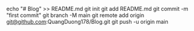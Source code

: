 echo "# Blog" >> README.md
git init
git add README.md
git commit -m "first commit"
git branch -M main
git remote add origin git@github.com:QuangDuong178/Blog.git
git push -u origin main
